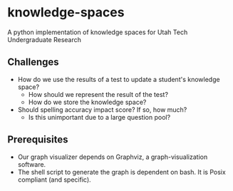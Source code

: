 # knowledge-spaces

A python implementation of knowledge spaces for Utah Tech Undergraduate Research

## Challenges

- How do we use the results of a test to update a student's knowledge space?
    - How should we represent the result of the test?
    - How do we store the knowledge space?
- Should spelling accuracy impact score? If so, how much?
  - Is this unimportant due to a large question pool?




## Prerequisites

- Our graph visualizer depends on Graphviz, a graph-visualization software.
- The shell script to generate the graph is dependent on bash. It is Posix compliant (and specific).

